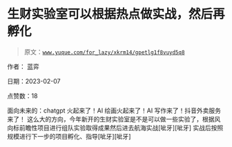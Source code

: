 # 生财实验室可以根据热点做实战，然后再孵化

> 原文：[`www.yuque.com/for_lazy/xkrm14/gpetlg1f8vuyd5q8`](https://www.yuque.com/for_lazy/xkrm14/gpetlg1f8vuyd5q8)

作者： 蓝弈

日期：2023-02-07

点赞数：18

面向未来的：chatgpt 火起来了！AI 绘画火起来了！AI 写作来了！抖音外卖服务来了！ 这么大的方向，今年新开的生财实验室是不是可以做一些实验了，根据风向标前瞻性项目进行组队实验取得成果然后进去航海实战[呲牙][呲牙] 实战后按照规模进行下一步的项目孵化、指导[呲牙][呲牙]

